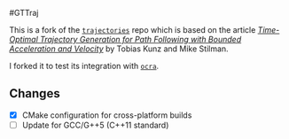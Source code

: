 #GTTraj

This is a fork of the [`trajectories`](https://github.com/tobiaskunz/trajectories) repo which is based on the article [*Time-Optimal Trajectory Generation for Path Following with Bounded Acceleration and Velocity*](https://smartech.gatech.edu/bitstream/handle/1853/44347/KunzRSS12-Trajectories.pdf) by Tobias Kunz and Mike Stilman.

I forked it to test its integration with [`ocra`](http://ocra-recipes.github.io/ocra-wbi-plugins/).

## Changes
- [x] CMake configuration for cross-platform builds
- [ ] Update for GCC/G++5 (C++11 standard)

